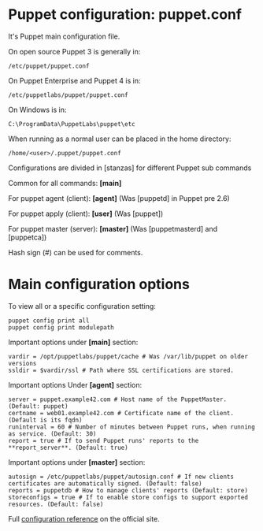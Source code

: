 # Puppet configuration: puppet.conf

It's Puppet main configuration file.

On open source Puppet 3 is generally in:

    /etc/puppet/puppet.conf

On Puppet Enterprise and Puppet 4 is in:

    /etc/puppetlabs/puppet/puppet.conf

On Windows is in:

    C:\ProgramData\PuppetLabs\puppet\etc

When running as a normal user can be placed in the home directory:

    /home/<user>/.puppet/puppet.conf

Configurations are divided in [stanzas] for different Puppet sub commands

Common for all commands: **[main]**

For puppet agent (client): **[agent]** (Was [puppetd] in Puppet pre 2.6)

For puppet apply (client): **[user]** (Was [puppet])

For puppet master (server): **[master]** (Was [puppetmasterd] and [puppetca])

Hash sign (#) can be used for comments.


# Main configuration options

To view all or a specific configuration setting:

    puppet config print all
    puppet config print modulepath


Important options under **[main]** section:

    vardir = /opt/puppetlabs/puppet/cache # Was /var/lib/puppet on older versions
    ssldir = $vardir/ssl # Path where SSL certifications are stored.

Important options Under **[agent]** section:

    server = puppet.example42.com # Host name of the PuppetMaster. (Default: puppet)
    certname = web01.example42.com # Certificate name of the client. (Default is its fqdn)
    runinterval = 60 # Number of minutes between Puppet runs, when running as service. (Default: 30)
    report = true # If to send Puppet runs' reports to the **report_server**. (Default: true)

Important options under **[master]** section:

    autosign = /etc/puppetlabs/puppet/autosign.conf # If new clients certificates are automatically signed. (Default: false)
    reports = puppetdb # How to manage clients' reports (Default: store)
    storeconfigs = true # If to enable store configs to support exported resources. (Default: false)

Full [configuration reference](http://docs.puppetlabs.com/references/latest/configuration.html)  on the official site.
